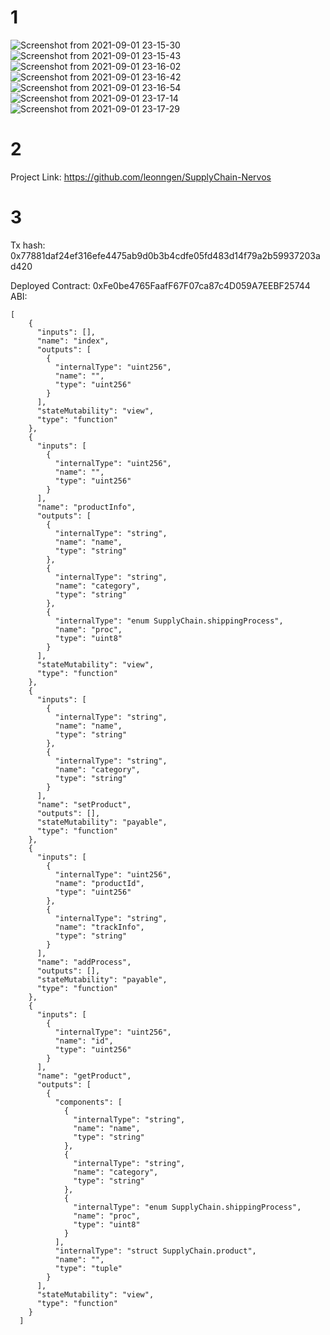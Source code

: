 # 1
![Screenshot from 2021-09-01 23-15-30](https://user-images.githubusercontent.com/89813113/131740521-fbeb4381-67fc-4cc9-99f3-a5321c62e04b.png)
![Screenshot from 2021-09-01 23-15-43](https://user-images.githubusercontent.com/89813113/131740524-398a220b-5eeb-4129-8c70-492862b2ad87.png)
![Screenshot from 2021-09-01 23-16-02](https://user-images.githubusercontent.com/89813113/131740528-13541e52-d003-4ab0-80a3-61919752deb6.png)
![Screenshot from 2021-09-01 23-16-42](https://user-images.githubusercontent.com/89813113/131740533-67f66404-de1e-471d-8df8-c4f343d7ffbe.png)
![Screenshot from 2021-09-01 23-16-54](https://user-images.githubusercontent.com/89813113/131740535-09538b49-8156-4509-9409-c48145c96921.png)
![Screenshot from 2021-09-01 23-17-14](https://user-images.githubusercontent.com/89813113/131740538-88c79725-c7c2-41a0-a034-8cbfe4592287.png)
![Screenshot from 2021-09-01 23-17-29](https://user-images.githubusercontent.com/89813113/131740541-9ff5bec5-7b2b-4c4e-816f-d029ed8f778a.png)
# 2
Project Link: https://github.com/leonngen/SupplyChain-Nervos
# 3
Tx hash: 0x77881daf24ef316efe4475ab9d0b3b4cdfe05fd483d14f79a2b59937203ad420

Deployed Contract: 0xFe0be4765FaafF67F07ca87c4D059A7EEBF25744
ABI:

~~~
[
    {
      "inputs": [],
      "name": "index",
      "outputs": [
        {
          "internalType": "uint256",
          "name": "",
          "type": "uint256"
        }
      ],
      "stateMutability": "view",
      "type": "function"
    },
    {
      "inputs": [
        {
          "internalType": "uint256",
          "name": "",
          "type": "uint256"
        }
      ],
      "name": "productInfo",
      "outputs": [
        {
          "internalType": "string",
          "name": "name",
          "type": "string"
        },
        {
          "internalType": "string",
          "name": "category",
          "type": "string"
        },
        {
          "internalType": "enum SupplyChain.shippingProcess",
          "name": "proc",
          "type": "uint8"
        }
      ],
      "stateMutability": "view",
      "type": "function"
    },
    {
      "inputs": [
        {
          "internalType": "string",
          "name": "name",
          "type": "string"
        },
        {
          "internalType": "string",
          "name": "category",
          "type": "string"
        }
      ],
      "name": "setProduct",
      "outputs": [],
      "stateMutability": "payable",
      "type": "function"
    },
    {
      "inputs": [
        {
          "internalType": "uint256",
          "name": "productId",
          "type": "uint256"
        },
        {
          "internalType": "string",
          "name": "trackInfo",
          "type": "string"
        }
      ],
      "name": "addProcess",
      "outputs": [],
      "stateMutability": "payable",
      "type": "function"
    },
    {
      "inputs": [
        {
          "internalType": "uint256",
          "name": "id",
          "type": "uint256"
        }
      ],
      "name": "getProduct",
      "outputs": [
        {
          "components": [
            {
              "internalType": "string",
              "name": "name",
              "type": "string"
            },
            {
              "internalType": "string",
              "name": "category",
              "type": "string"
            },
            {
              "internalType": "enum SupplyChain.shippingProcess",
              "name": "proc",
              "type": "uint8"
            }
          ],
          "internalType": "struct SupplyChain.product",
          "name": "",
          "type": "tuple"
        }
      ],
      "stateMutability": "view",
      "type": "function"
    }
  ]
~~~

